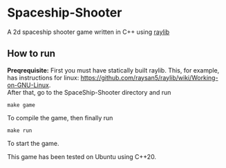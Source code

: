 # Spaceship-Shooter
A 2d spaceship shooter game written in C++ using [raylib](https://github.com/raysan5/raylib)

## How to run

**Preqrequisite:** First you must have statically built raylib. This, for example, has instructions for linux: https://github.com/raysan5/raylib/wiki/Working-on-GNU-Linux.  
After that, go to the SpaceShip-Shooter directory and run
```
make game
```
To compile the game, then finally run
```
make run
```
To start the game.

This game has been tested on Ubuntu using C++20.
